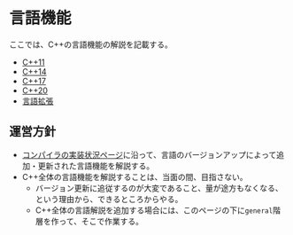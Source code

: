 # 言語機能

ここでは、C++の言語機能の解説を記載する。

- [C++11](lang/cpp11.md)
- [C++14](lang/cpp14.md)
- [C++17](lang/cpp17.md)
- [C++20](lang/cpp20.md)
- [言語拡張](lang/extension.md.nolink)


## 運営方針
- [コンパイラの実装状況ページ](implementation-status.md)に沿って、言語のバージョンアップによって追加・更新された言語機能を解説する。
- C++全体の言語機能を解説することは、当面の間、目指さない。
    - バージョン更新に追従するのが大変であること、量が途方もなくなる、という理由から、できるところからやる。
	- C++全体の言語解説を追加する場合には、このページの下に`general`階層を作って、そこで作業する。


